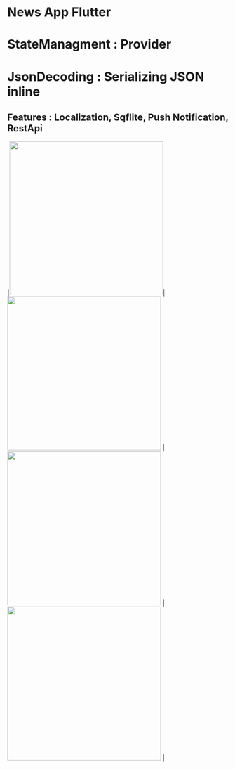 # News App Flutter
# StateManagment : Provider
# JsonDecoding : Serializing JSON inline
## Features : Localization, Sqflite, Push Notification, RestApi




|<img src="https://user-images.githubusercontent.com/79679398/109267508-e918ca00-781e-11eb-9434-fae693e67026.jpg" width="350">|
<img src="https://user-images.githubusercontent.com/79679398/109267507-e8803380-781e-11eb-826a-15ed43c92077.jpg" width="350"> |
<img src="https://user-images.githubusercontent.com/79679398/109267501-e6b67000-781e-11eb-8b73-f28801e43380.jpg" width="350"> |
<img src="https://user-images.githubusercontent.com/79679398/109267511-e9b16080-781e-11eb-9391-27122ecc3f30.jpg" width="350"> |
